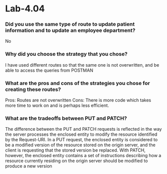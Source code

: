 # Lab-4.04

### Did you use the same type of route to update patient information and to update an employee department?
No
### Why did you choose the strategy that you chose?
I have used different routes so that the same one is not overwritten, and be able to access the queries from POSTMAN
### What are the pros and cons of the strategies you chose for creating these routes?
Pros: Routes are not overwritten
Cons: There is more code which takes more time to work on and is perhaps less efficient.

### What are the tradeoffs between PUT and PATCH?
The difference between the PUT and PATCH requests is reflected in the way the server processes the enclosed entity to modify the resource identified by the Request-URI. 
In a PUT request, the enclosed entity is considered to be a modified version of the resource stored on the origin server, and the client is requesting that the stored version be replaced.
With PATCH, however, the enclosed entity contains a set of instructions describing how a resource currently residing on the origin server should be modified to produce a new version
